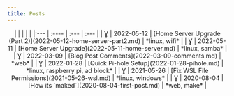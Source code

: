 ```yaml
---
title: Posts
---
```


<center>|     |       |      |      |
|:--- | :---- | :--- | :--- |
| Ɣ | 2022-05-12 | [Home Server Upgrade (Part 2)](2022-05-12-home-server-part2.md) | *linux, wifi* | 
| Ɣ | 2022-05-11 | [Home Server Upgrade](2022-05-11-home-server.md) | *linux, samba* | 
| Ɣ | 2022-03-09 | [Blog Post Comments](2022-03-09-comments.md) | *web* | 
| Ɣ | 2022-01-28 | [Quick Pi-hole Setup](2022-01-28-pihole.md) | *linux, raspberry pi, ad block* | 
| Ɣ | 2021-05-26 | [Fix WSL File Permissions](2021-05-26-wsl.md) | *linux, windows* | 
| Ɣ | 2020-08-04 | [How its `maked`](2020-08-04-first-post.md) | *web, make* | 
</center>